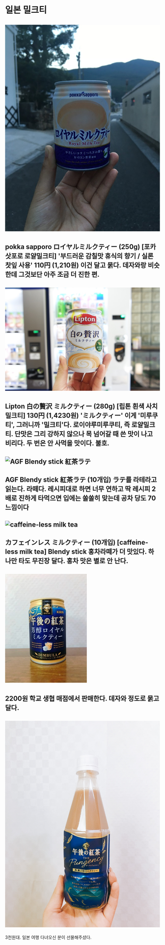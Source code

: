 # 일본 밀크티
## ![포카 삿포로 로얄밀크티](./photos/포카삿포로로얄밀크티.jpg)
pokka sapporo ロイヤルミルクティー (250g)
[포카 삿포로 로얄밀크티]
'부드러운 감칠맛 휴식의 향기 / 실론 찻잎 사용'
110円 (1,210원)
이건 달고 묽다.
데자와랑 비슷한데 그것보단 아주 조금 더 진한 편.
-----------------
## ![립톤 흰색 사치 밀크티](./photos/립톤흰색사치밀크티.jpg)
Lipton 白の贅沢 ミルクティー (280g)
[립톤 흰색 사치 밀크티]
130円 (1,4230원)
'ミルクティー' 이게 '미루쿠티', 그러니까 '밀크티'다.
로이야루미루쿠티, 즉 로얄밀크티.
단맛은 그리 강하지 않으나
목 넘어갈 때 쓴 맛이 나고 비리다.
두 번은 안 사먹을 맛이다.
불호.
-----------------
## ![AGF Blendy stick 紅茶ラテ](./photos/AGF_Blendy_stick_紅茶ラテ.jpg)
AGF Blendy stick 紅茶ラテ (10개입)
ラテ를 라테라고 읽는다. 라떼다.
레시피대로 하면 너무 연하고
딱 레시피 2배로 진하게 타먹으면 입에는 쏠쏠히 맞는데
공차 당도 70 느낌이다
------------------
## ![caffeine-less milk tea](./photos/caffeine-less_milk_tea)
カフェインレス ミルクティー (10개입)
[caffeine-less milk tea]
Blendy stick 홍차라떼가 더 맛있다.
하나만 타도 무진장 달다.
홍차 맛은 별로 안 난다.
------------------
## ![오후의 홍차_캔](./photos/오후의홍차_캔.jpg)
2200원
학교 생협 매점에서 판매한다.
데자와 정도로 묽고 달다.
------------------
## ![오후의 홍차_페트병](./photos/오후의홍차_PET.jpg)
3천원대.
일본 여행 다녀오신 분이 선물해주셨다.